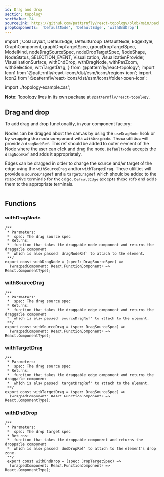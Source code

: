 ```yaml
---
id: Drag and drop
section: topology
sortValue: 24
sourceLink: https://github.com/patternfly/react-topology/blob/main/packages/module/patternfly-docs/content/examples/TopologyDragDropDemo.tsx
propComponents: ['DefaultNode', 'DefaultEdge', 'withDndDrop']
---
```


import {
ColaLayout,
DefaultEdge,
DefaultGroup,
DefaultNode,
EdgeStyle,
GraphComponent,
graphDropTargetSpec,
groupDropTargetSpec,
ModelKind,
nodeDragSourceSpec,
nodeDropTargetSpec,
NodeShape,
NodeStatus,
SELECTION_EVENT,
Visualization,
VisualizationProvider,
VisualizationSurface,
withDndDrop,
withDragNode,
withPanZoom,
withSelection,
withTargetDrag,
} from '@patternfly/react-topology';
import Icon1 from '@patternfly/react-icons/dist/esm/icons/regions-icon';
import Icon2 from '@patternfly/react-icons/dist/esm/icons/folder-open-icon';

import './topology-example.css';

**Note:** Topology lives in its own package at [`@patternfly/react-topology`](https://www.npmjs.com/package/@patternfly/react-topology).

## Drag and drop

To add drag and drop functionality, in your component factory:

Nodes can be dragged about the canvas by using the `useDragNode` hook or by wrapping the node component with `withDragNode`.
These utilities will provide a `dragNodeRef`. This ref should be added to outer element of the Node where the user can click and drag the node.
`DefaultNode` accepts the `dragNodeRef` and adds it appropriately.

Edges can be dragged in order to change the source and/or target of the edge using the `withSourceDrag` and/or `withTargetDrag`. These utilities
will provide a `sourceDragRef` and a `targetDragRef` which should be added to the respective terminals for the edge. `DefaultEdge`
accepts these refs and adds them to the appropriate terminals.


```ts file='./TopologyDragDropDemo.tsx'
```

## Functions
### withDragNode
```noLive
/**
 * Parameters:
 *  spec: The drag source spec
 * Returns:
 *  function that takes the draggable node component and returns the draggable component
 *  which is also passed 'dragNodeRef' to attach to the element.
 **/
export const withDragNode = (spec?: DragSourceSpec) => 
  (wrappedComponent: React.FunctionComponent) =>  React.ComponentType);
```
### withSourceDrag
```noLive
/**
 * Parameters:
 *  spec: The drag source spec
 * Returns:
 *  function that takes the draggable edge component and returns the draggable component
 *  which is also passed 'sourceDragRef' to attach to the element.
 **/
export const withSourceDrag = (spec: DragSourceSpec) =>
  (wrappedComponent: React.FunctionComponent) =>  React.ComponentType);

```
### withTargetDrag
```noLive
/**
 * Parameters:
 *  spec: The drag source spec
 * Returns:
 *  function that takes the draggable edge component and returns the draggable component
 *  which is also passed 'targetDragRef' to attach to the element.
 **/
export const withTargetDrag = (spec: DragSourceSpec) =>
  (wrappedComponent: React.FunctionComponent) =>  React.ComponentType);
```
### withDndDrop
```noLive
/**
 * Parameters:
 *  spec: The drop target spec
 * Returns:
 *  function that takes the droppable component and returns the droppable component
 *  which is also passed 'dndDropRef' to attach to the element's drop zone.
 **/
 export const withDndDrop = (spec: DropTargetSpec) =>
  (wrappedComponent: React.FunctionComponent) =>  React.ComponentType);
```
